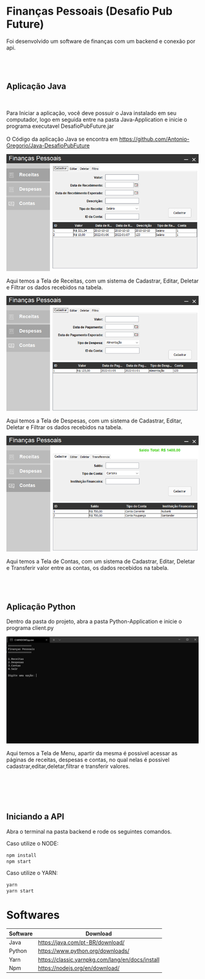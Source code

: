 
# Finanças Pessoais (Desafio Pub Future)

Foi desenvolvido um software de finanças com um backend e conexão por api.
<br>
<br>
<br>
<br>
## Aplicação Java 
<br>

Para Iniciar a aplicação, você deve possuir o Java instalado em seu computador, logo em seguida entre na pasta Java-Application e inicie o programa executavel DesafioPubFuture.jar
<br>
<br>
O Código da aplicação Java se encontra em https://github.com/Antonio-Gregorio/Java-DesafioPubFuture


![RECEITAS](/README/java-receitas.png "Receita")

Aqui temos a Tela de Receitas, com um sistema de Cadastrar, Editar, Deletar e Filtrar os dados recebidos na tabela.

![DESPESAS](/README/java-despesas.png "Despesa")

Aqui temos a Tela de Despesas, com um sistema de Cadastrar, Editar, Deletar e Filtrar os dados recebidos na tabela.

![Contas](/README/java-contas.png "Conta")

Aqui temos a Tela de Contas, com um sistema de Cadastrar, Editar, Deletar e Transferir valor entre as contas, os dados recebidos na tabela.
<br>
<br>
<br>
<br>


## Aplicação Python

Dentro da pasta do projeto, abra a pasta Python-Application e inicie o programa client.py

![PYTHON](/README/python.png "Python")

Aqui temos a Tela de Menu, apartir da mesma é possivel acessar as páginas de receitas, despesas e contas, no qual nelas é possivel cadastrar,editar,deletar,filtrar e transferir valores.

<br>
<br>
<br>
<br>

## Iniciando a API

Abra o terminal na pasta backend e rode os seguintes comandos.

Caso utilize o NODE:
```
npm install
npm start
```
Caso utilize o YARN:
```
yarn
yarn start
```


# Softwares

| Software | Download |
| ------ | ------ |
| Java | https://java.com/pt-BR/download/ |
| Python | https://www.python.org/downloads/ |
| Yarn | https://classic.yarnpkg.com/lang/en/docs/install |
| Npm | https://nodejs.org/en/download/ |

